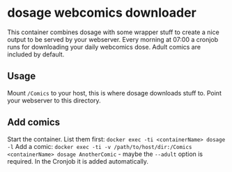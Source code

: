 # dosage webcomics downloader

This container combines dosage with some wrapper stuff to create a nice output to be served by your webserver.
Every morning at 07:00 a cronjob runs for downloading your daily webcomics dose. Adult comics are included by default.

## Usage
Mount `/Comics` to your host, this is where dosage downloads stuff to.
Point your webserver to this directory. 

## Add comics
Start the container. 
List them first:
`docker exec -ti <containerName> dosage -l`
Add a comic:
`docker exec -ti -v /path/to/host/dir:/Comics <containerName> dosage AnotherComic` - maybe the `--adult` option is required. In the Cronjob it is added automatically.